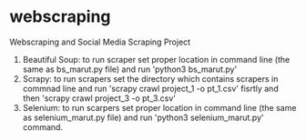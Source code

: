 # webscraping
Webscraping and Social Media Scraping Project

1. Beautiful Soup: to run scraper set proper location in command line (the same as bs_marut.py file) and run 'python3 bs_marut.py'
2. Scrapy: to run scrapers set the directory which contains scrapers in commnad line and run 'scrapy crawl project_1 -o pt_1.csv' fisrtly and then 'scrapy crawl project_3 -o pt_3.csv'
3. Selenium: to run scarpers set proper location in command line (the same as selenium_marut.py file) and run 'python3 selenium_marut.py' command.
